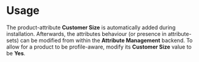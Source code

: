 # Usage
The product-attribute **Customer Size** is automatically added during installation. Afterwards, the attributes
behaviour (or presence in attribute-sets) can be modified from within the **Attribute Management** backend. To allow
for a product to be profile-aware, modify its **Customer Size** value to be **Yes**.
